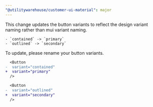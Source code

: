 ```yaml
---
"@utilitywarehouse/customer-ui-material": major
---
```


This change updates the button variants to reflect the design variant naming rather than mui variant naming.

    - `contained` -> `primary`
    - `outlined` -> `secondary`

To update, please rename your button variants.

```diff
  <Button
-  variant="contained"
+  variant="primary"
  />
```

```diff
  <Button
-  variant="outlined"
+  variant="secondary"
  />
```
